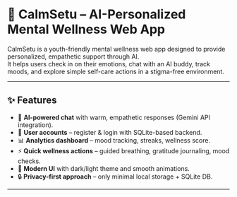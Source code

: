 # 🌿 CalmSetu – AI-Personalized Mental Wellness Web App

CalmSetu is a youth-friendly mental wellness web app designed to provide personalized, empathetic support through AI.  
It helps users check in on their emotions, chat with an AI buddy, track moods, and explore simple self-care actions in a stigma-free environment.  

---

## ✨ Features
- 🤖 **AI-powered chat** with warm, empathetic responses (Gemini API integration).  
- 👤 **User accounts** – register & login with SQLite-based backend.  
- 📊 **Analytics dashboard** – mood tracking, streaks, wellness score.  
- ⚡ **Quick wellness actions** – guided breathing, gratitude journaling, mood checks.  
- 🎨 **Modern UI** with dark/light theme and smooth animations.  
- 🔒 **Privacy-first approach** – only minimal local storage + SQLite DB.  

---